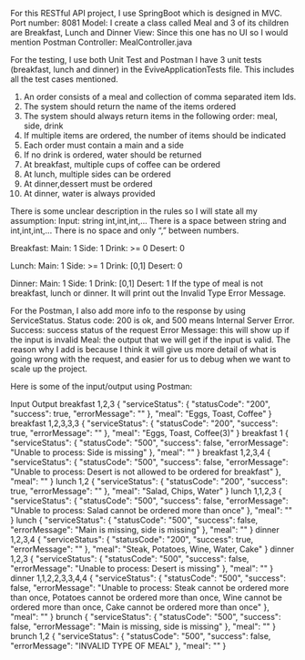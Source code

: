 

For this RESTful API  project, I use SpringBoot which is designed in MVC.
Port number: 8081
Model: I create a class called Meal and 3 of its children are Breakfast, Lunch and Dinner
View: Since this one has no UI so I would mention Postman
Controller: MealController.java

For the testing, I use both Unit Test and Postman
I have 3 unit tests (breakfast, lunch and dinner) in the EviveApplicationTests file. This includes all the test cases mentioned.
1. An order consists of a meal and collection of comma separated item Ids. 
2. The system should return the name of the items ordered 
3. The system should always return items in the following order: meal, side, drink 
4. If multiple items are ordered, the number of items should be indicated 
5. Each order must contain a main and a side 
6. If no drink is ordered, water should be returned 
7. At breakfast, multiple cups of coffee can be ordered 
8. At lunch, multiple sides can be ordered 
9. At dinner,dessert must be ordered 
10. At dinner, water is always provided


There is some unclear description in the rules so I will state all my assumption:
Input: string int,int,int,...
There is a space between string and int,int,int,...
There is no space and only “,” between numbers.

Breakfast: 	Main: 1
Side: 1
Drink: >= 0
Desert: 0

Lunch:	Main: 1
		Side: >= 1
		Drink: [0,1]
		Desert: 0

Dinner:	Main: 1
		Side: 1
		Drink: [0,1]
		Desert: 1
If the type of meal is not breakfast, lunch or dinner. It will print out the Invalid Type Error Message.

For the Postman, I also add more info to the response by using ServiceStatus. 
Status code: 200 is ok, and 500 means Internal Server Error. 
Success: success status of the request
Error Message: this will show up if the input is invalid
Meal: the output that we will get if the input is valid.
The reason why I add is because I think it will give us more detail of what is going wrong with the request, and easier for us to debug when we want to scale up the project.

Here is some of the input/output using Postman:

Input
Output
breakfast 1,2,3
{
    "serviceStatus": {
        "statusCode": "200",
        "success": true,
        "errorMessage": ""
    },
    "meal": "Eggs, Toast, Coffee"
}
breakfast 1,2,3,3,3
{
    "serviceStatus": {
        "statusCode": "200",
        "success": true,
        "errorMessage": ""
    },
    "meal": "Eggs, Toast, Coffee(3)"
}
breakfast 1
{
    "serviceStatus": {
        "statusCode": "500",
        "success": false,
        "errorMessage": "Unable to process: Side is missing"
    },
    "meal": ""
}
breakfast 1,2,3,4
{
    "serviceStatus": {
        "statusCode": "500",
        "success": false,
        "errorMessage": "Unable to process: Desert is not allowed to be ordered for breakfast"
    },
    "meal": ""
}
lunch 1,2
{
    "serviceStatus": {
        "statusCode": "200",
        "success": true,
        "errorMessage": ""
    },
    "meal": "Salad, Chips, Water"
}
lunch 1,1,2,3
{
    "serviceStatus": {
        "statusCode": "500",
        "success": false,
        "errorMessage": "Unable to process: Salad cannot be ordered more than once"
    },
    "meal": ""
}
lunch
{
    "serviceStatus": {
        "statusCode": "500",
        "success": false,
        "errorMessage": "Main is missing, side is missing"
    },
    "meal": ""
}
dinner 1,2,3,4
{
    "serviceStatus": {
        "statusCode": "200",
        "success": true,
        "errorMessage": ""
    },
    "meal": "Steak, Potatoes, Wine, Water, Cake"
}
dinner 1,2,3
{
    "serviceStatus": {
        "statusCode": "500",
        "success": false,
        "errorMessage": "Unable to process: Desert is missing"
    },
    "meal": ""
}
dinner 1,1,2,2,3,3,4,4
{
    "serviceStatus": {
        "statusCode": "500",
        "success": false,
        "errorMessage": "Unable to process: Steak cannot be ordered more than once, Potatoes cannot be ordered more than once, Wine cannot be ordered more than once, Cake cannot be ordered more than once"
    },
    "meal": ""
}
brunch
{
    "serviceStatus": {
        "statusCode": "500",
        "success": false,
        "errorMessage": "Main is missing, side is missing"
    },
    "meal": ""
}
brunch 1,2
{
    "serviceStatus": {
        "statusCode": "500",
        "success": false,
        "errorMessage": "INVALID TYPE OF MEAL"
    },
    "meal": ""
}

 
 


